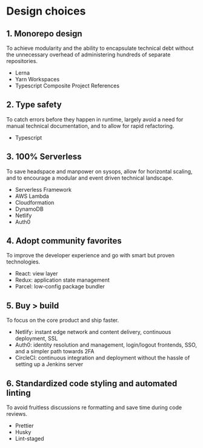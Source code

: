 # Design choices

## 1. Monorepo design
To achieve modularity and the ability to encapsulate technical debt without the unnecessary overhead of administering hundreds of separate repositories.

- Lerna
- Yarn Workspaces
- Typescript Composite Project References

## 2. Type safety
To catch errors before they happen in runtime, largely avoid a need for manual technical documentation, and to allow for rapid refactoring.

- Typescript

## 3. 100% Serverless
To save headspace and manpower on sysops, allow for horizontal scaling, and to encourage a modular and event driven technical landscape.

- Serverless Framework
- AWS Lambda
- Cloudformation
- DynamoDB
- Netlify
- Auth0

## 4. Adopt community favorites
To improve the developer experience and go with smart but proven technologies.

- React: view layer
- Redux: application state management
- Parcel: low-config package bundler

## 5. Buy > build
To focus on the core product and ship faster.

- Netlify: instant edge network and content delivery, continuous deployment, SSL
- Auth0: identity resolution and management, login/logout frontends, SSO, and a simpler path towards 2FA
- CircleCI: continuous integration and deployment without the hassle of setting up a Jenkins server

## 6. Standardized code styling and automated linting
To avoid fruitless discussions re formatting and save time during code reviews.

- Prettier
- Husky
- Lint-staged